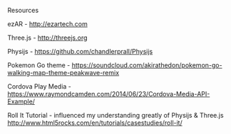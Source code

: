 

Resources

ezAR - http://ezartech.com

Three.js - http://threejs.org

Physijs - https://github.com/chandlerprall/Physijs

Pokemon Go theme -
https://soundcloud.com/akirathedon/pokemon-go-walking-map-theme-peakwave-remix

Cordova Play Media - 
https://www.raymondcamden.com/2014/06/23/Cordova-Media-API-Example/

Roll It Tutorial - influenced my understanding greatly of Physijs & Three.js
http://www.html5rocks.com/en/tutorials/casestudies/roll-it/

